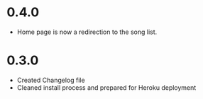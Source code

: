 0.4.0
=====

 - Home page is now a redirection to the song list.

0.3.0
=====

 - Created Changelog file
 - Cleaned install process and prepared for Heroku deployment
